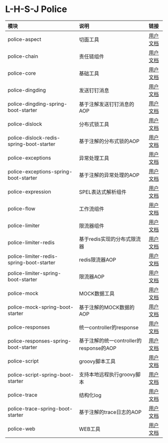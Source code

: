 # L-H-S-J Police


| 模块 | 说明 | 链接 |
| :-- | :-- | :--: |
| police-aspect | 切面工具 | [用户文档](./police-aspect/README.md) |
| police-chain | 责任链组件 | [用户文档](./police-chain/README.md) |
| police-core | 基础工具 | [用户文档](./police-core/README.md) |
| police-dingding | 发送钉钉消息 | [用户文档](./police-dingding/README.md) |
| police-dingding-spring-boot-starter | 基于注解发送钉钉消息的AOP | [用户文档](./police-dingding-spring-boot-starter/README.md) |
| police-dislock | 分布式锁工具 | [用户文档](./police-dislock/README.md) |
| police-dislock-redis-spring-boot-starter | 基于注解的分布式锁的AOP | [用户文档](./police-dislock-redis-spring-boot-starter/README.md) |
| police-exceptions | 异常处理工具 | [用户文档](./police-exceptions/README.md) |
| police-exceptions-spring-boot-starter | 基于注解的异常处理的AOP | [用户文档](./police-exceptions-spring-boot-starter/README.md) |
| police-expression | SPEL表达式解析组件 | [用户文档](./police-expression/README.md) |
| police-flow | 工作流组件 | [用户文档](./police-flow/README.md) |
| police-limiter | 限流器组件 | [用户文档](./police-limiter/README.md) |
| police-limiter-redis | 基于redis实现的分布式限流器 | [用户文档](./police-limiter-redis/README.md) |
| police-limiter-redis-spring-boot-starter | redis限流器AOP | [用户文档](./police-limiter-redis-spring-boot-starter/README.md) |
| police-limiter-spring-boot-starter | 限流器AOP | [用户文档](./police-limiter-spring-boot-starter/README.md) |
| police-mock | MOCK数据工具 | [用户文档](./police-mock/README.md) |
| police-mock-spring-boot-starter | 基于注解的MOCK数据的AOP | [用户文档](./police-mock-spring-boot-starter/README.md) |
| police-responses | 统一controller的response | [用户文档](./police-responses/README.md) |
| police-responses-spring-boot-starter | 基于注解的统一controller的response的AOP | [用户文档](./police-responses-spring-boot-starter/README.md) |
| police-script | groovy脚本工具 | [用户文档](./police-script/README.md) |
| police-script-spring-boot-starter | 支持本地远程执行groovy脚本 | [用户文档](./police-script-spring-boot-starter/README.md) |
| police-trace | 结构化log | [用户文档](./police-trace/README.md) |
| police-trace-spring-boot-starter | 基于注解的trace日志的AOP | [用户文档](./police-trace-spring-boot-starter/README.md) |
| police-web | WEB工具 | [用户文档](./police-web/README.md) |










